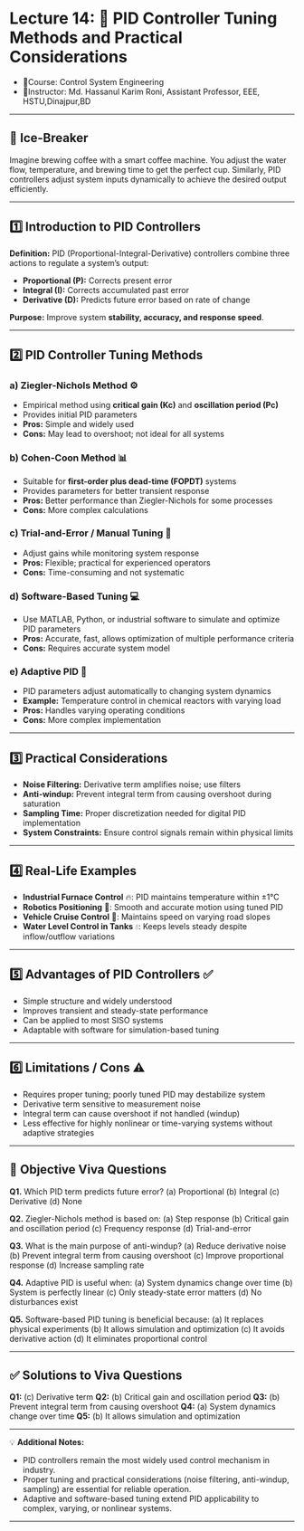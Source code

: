 # **Lecture 14: 🧪 PID Controller Tuning Methods and Practical Considerations**
- 📕Course: Control System Engineering
- 🤖Instructor: Md. Hassanul Karim Roni, Assistant Professor, EEE, HSTU,Dinajpur,BD
---

## **🧩 Ice-Breaker**

Imagine brewing coffee with a smart coffee machine. You adjust the water flow, temperature, and brewing time to get the perfect cup. Similarly, PID controllers adjust system inputs dynamically to achieve the desired output efficiently.

---

## **1️⃣ Introduction to PID Controllers**

**Definition:** PID (Proportional-Integral-Derivative) controllers combine three actions to regulate a system’s output:

* **Proportional (P):** Corrects present error
* **Integral (I):** Corrects accumulated past error
* **Derivative (D):** Predicts future error based on rate of change

**Purpose:** Improve system **stability, accuracy, and response speed**.

---

## **2️⃣ PID Controller Tuning Methods**

### **a) Ziegler-Nichols Method** ⚙️

* Empirical method using **critical gain (Kc)** and **oscillation period (Pc)**
* Provides initial PID parameters
* **Pros:** Simple and widely used
* **Cons:** May lead to overshoot; not ideal for all systems

### **b) Cohen-Coon Method** 📊

* Suitable for **first-order plus dead-time (FOPDT)** systems
* Provides parameters for better transient response
* **Pros:** Better performance than Ziegler-Nichols for some processes
* **Cons:** More complex calculations

### **c) Trial-and-Error / Manual Tuning** 🔧

* Adjust gains while monitoring system response
* **Pros:** Flexible; practical for experienced operators
* **Cons:** Time-consuming and not systematic

### **d) Software-Based Tuning** 💻

* Use MATLAB, Python, or industrial software to simulate and optimize PID parameters
* **Pros:** Accurate, fast, allows optimization of multiple performance criteria
* **Cons:** Requires accurate system model

### **e) Adaptive PID** 🔄

* PID parameters adjust automatically to changing system dynamics
* **Example:** Temperature control in chemical reactors with varying load
* **Pros:** Handles varying operating conditions
* **Cons:** More complex implementation

---

## **3️⃣ Practical Considerations**

* **Noise Filtering:** Derivative term amplifies noise; use filters
* **Anti-windup:** Prevent integral term from causing overshoot during saturation
* **Sampling Time:** Proper discretization needed for digital PID implementation
* **System Constraints:** Ensure control signals remain within physical limits

---

## **4️⃣ Real-Life Examples**

* **Industrial Furnace Control** 🔥: PID maintains temperature within ±1°C
* **Robotics Positioning** 🤖: Smooth and accurate motion using tuned PID
* **Vehicle Cruise Control** 🚗: Maintains speed on varying road slopes
* **Water Level Control in Tanks** 💧: Keeps levels steady despite inflow/outflow variations

---

## **5️⃣ Advantages of PID Controllers** ✅

* Simple structure and widely understood
* Improves transient and steady-state performance
* Can be applied to most SISO systems
* Adaptable with software for simulation-based tuning

---

## **6️⃣ Limitations / Cons** ⚠️

* Requires proper tuning; poorly tuned PID may destabilize system
* Derivative term sensitive to measurement noise
* Integral term can cause overshoot if not handled (windup)
* Less effective for highly nonlinear or time-varying systems without adaptive strategies

---

## **🎯 Objective Viva Questions**

**Q1.** Which PID term predicts future error?
(a) Proportional
(b) Integral
(c) Derivative
(d) None

**Q2.** Ziegler-Nichols method is based on:
(a) Step response
(b) Critical gain and oscillation period
(c) Frequency response
(d) Trial-and-error

**Q3.** What is the main purpose of anti-windup?
(a) Reduce derivative noise
(b) Prevent integral term from causing overshoot
(c) Improve proportional response
(d) Increase sampling rate

**Q4.** Adaptive PID is useful when:
(a) System dynamics change over time
(b) System is perfectly linear
(c) Only steady-state error matters
(d) No disturbances exist

**Q5.** Software-based PID tuning is beneficial because:
(a) It replaces physical experiments
(b) It allows simulation and optimization
(c) It avoids derivative action
(d) It eliminates proportional control

---

## **✅ Solutions to Viva Questions**

**Q1:** (c) Derivative term
**Q2:** (b) Critical gain and oscillation period
**Q3:** (b) Prevent integral term from causing overshoot
**Q4:** (a) System dynamics change over time
**Q5:** (b) It allows simulation and optimization

---

💡 **Additional Notes:**

* PID controllers remain the most widely used control mechanism in industry.
* Proper tuning and practical considerations (noise filtering, anti-windup, sampling) are essential for reliable operation.
* Adaptive and software-based tuning extend PID applicability to complex, varying, or nonlinear systems.

---
